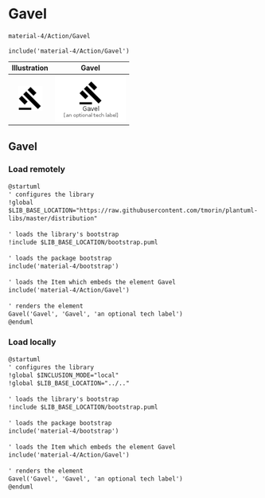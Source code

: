 # Gavel


```text
material-4/Action/Gavel
```

```text
include('material-4/Action/Gavel')
```



| Illustration | Gavel |
| :---: | :---: |
| ![illustration for Illustration](../../material-4/Action/Gavel.png) | ![illustration for Gavel](../../material-4/Action/Gavel.Local.png) |




## Gavel

### Load remotely
```plantuml
@startuml
' configures the library
!global $LIB_BASE_LOCATION="https://raw.githubusercontent.com/tmorin/plantuml-libs/master/distribution"

' loads the library's bootstrap
!include $LIB_BASE_LOCATION/bootstrap.puml

' loads the package bootstrap
include('material-4/bootstrap')

' loads the Item which embeds the element Gavel
include('material-4/Action/Gavel')

' renders the element
Gavel('Gavel', 'Gavel', 'an optional tech label')
@enduml
```

### Load locally
```plantuml
@startuml
' configures the library
!global $INCLUSION_MODE="local"
!global $LIB_BASE_LOCATION="../.."

' loads the library's bootstrap
!include $LIB_BASE_LOCATION/bootstrap.puml

' loads the package bootstrap
include('material-4/bootstrap')

' loads the Item which embeds the element Gavel
include('material-4/Action/Gavel')

' renders the element
Gavel('Gavel', 'Gavel', 'an optional tech label')
@enduml
```

